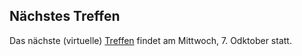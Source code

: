 ## Nächstes Treffen
Das nächste (virtuelle) [Treffen](/Treffen/Termine/10_2020/) findet am Mittwoch, 7. Odktober statt.